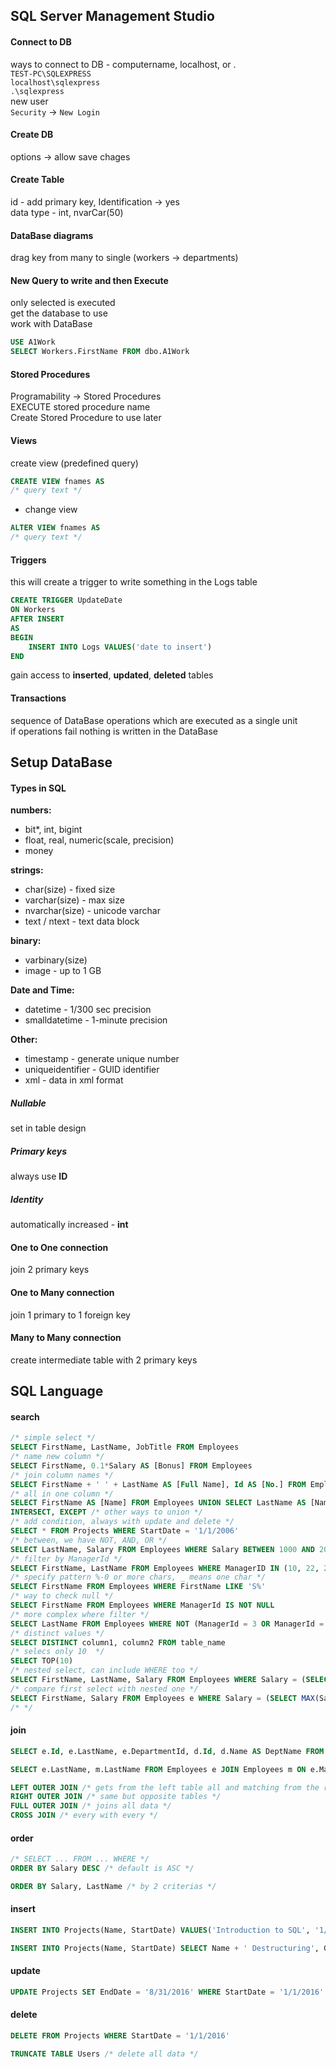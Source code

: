 ## SQL Server Management Studio
#### Connect to DB
ways to connect to DB - computername, localhost, or .  
`TEST-PC\SQLEXPRESS`   
`localhost\sqlexpress`  
`.\sqlexpress`  
new user  
`Security` -> `New Login`

#### Create DB
options -> allow save chages

#### Create Table
id - add primary key, Identification -> yes  
data type - int, nvarCar(50)

#### DataBase diagrams 
drag key from many to single (workers -> departments)

#### New Query to write and then Execute
only selected is executed  
get the database to use  
work with DataBase   
```sql
USE A1Work
SELECT Workers.FirstName FROM dbo.A1Work
```

#### Stored Procedures
Programability -> Stored Procedures  
EXECUTE stored procedure name  
Create Stored Procedure to use later  

#### Views
create view (predefined query)   
```sql
CREATE VIEW fnames AS
/* query text */
```
- change view   
```sql
ALTER VIEW fnames AS
/* query text */
```

#### Triggers
this will create a trigger to write something in the Logs table   
```sql
CREATE TRIGGER UpdateDate
ON Workers
AFTER INSERT
AS
BEGIN
    INSERT INTO Logs VALUES('date to insert')
END
```
gain access to **inserted**, **updated**, **deleted** tables

#### Transactions
sequence of DataBase operations which are executed as a single unit  
if operations fail nothing is written in the DataBase  

## Setup DataBase

#### Types in SQL
**numbers:**  
- bit*, int, bigint
- float, real, numeric(scale, precision)
- money

**strings:** 
- char(size) - fixed size
- varchar(size) - max size
- nvarchar(size) - unicode varchar
- text / ntext - text data block

**binary:**
- varbinary(size)
- image - up to 1 GB

**Date and Time:**  
- datetime - 1/300 sec precision
- smalldatetime - 1-minute precision

**Other:**  
- timestamp - generate unique number
- uniqueidentifier - GUID identifier
- xml - data in xml format

##### Nullable
set in table design

##### Primary keys
always use **ID**

##### Identity
automatically increased - **int**

#### One to One connection
join 2 primary keys

#### One to Many connection
join 1 primary to 1 foreign key

#### Many to Many connection
create intermediate table with 2 primary keys

## SQL Language

#### search
```sql
/* simple select */
SELECT FirstName, LastName, JobTitle FROM Employees
/* name new column */
SELECT FirstName, 0.1*Salary AS [Bonus] FROM Employees
/* join column names */
SELECT FirstName + ' ' + LastName AS [Full Name], Id AS [No.] FROM Employees
/* all in one column */
SELECT FirstName AS [Name] FROM Employees UNION SELECT LastName AS [Name] FROM Employees
INTERSECT, EXCEPT /* other ways to union */
/* add condition, always with update and delete */
SELECT * FROM Projects WHERE StartDate = '1/1/2006' 
/* between, we have NOT, AND, OR */
SELECT LastName, Salary FROM Employees WHERE Salary BETWEEN 1000 AND 2000 
/* filter by ManagerId */
SELECT FirstName, LastName FROM Employees WHERE ManagerID IN (10, 22, 23) 
/* specify pattern %-0 or more chars, _ means one char */
SELECT FirstName FROM Employees WHERE FirstName LIKE 'S%' 
/* way to check null */
SELECT FirstName FROM Employees WHERE ManagerId IS NOT NULL  
/* more complex where filter */
SELECT LastName FROM Employees WHERE NOT (ManagerId = 3 OR ManagerId = 4) AND (Salary >= 1000) 
/* distinct values */
SELECT DISTINCT column1, column2 FROM table_name 
/* selecs only 10  */
SELECT TOP(10) 
/* nested select, can include WHERE too */
SELECT FirstName, LastName, Salary FROM Employees WHERE Salary = (SELECT MAX(Salary) FROM Employees) 
/* compare first select with nested one */
SELECT FirstName, Salary FROM Employees e WHERE Salary = (SELECT MAX(Salary) FROM Employees WHERE DepartmentID = e.DepartmentID) ORDER BY DepartmentID
/* */
```

#### join
```sql
SELECT e.Id, e.LastName, e.DepartmentId, d.Id, d.Name AS DeptName FROM Employees e INNER JOIN Departments d ON e.DepartmentId = d.Id  /* default is INNER */

SELECT e.LastName, m.LastName FROM Employees e JOIN Employees m ON e.ManagerId = m.Id /* join a table with itself */

LEFT OUTER JOIN /* gets from the left table all and matching from the right */
RIGHT OUTER JOIN /* same but opposite tables */
FULL OUTER JOIN /* joins all data */
CROSS JOIN /* every with every */
```

#### order
```sql
/* SELECT ... FROM ... WHERE */
ORDER BY Salary DESC /* default is ASC */

ORDER BY Salary, LastName /* by 2 criterias */
```

#### insert
```sql
INSERT INTO Projects(Name, StartDate) VALUES('Introduction to SQL', '1/1/2016') /* ako podredbata ne e dadena se podrejdat pored */

INSERT INTO Projects(Name, StartDate) SELECT Name + ' Destructuring', GETDATE() FROM Employees /* select something and insert */
```

#### update
```sql
UPDATE Projects SET EndDate = '8/31/2016' WHERE StartDate = '1/1/2016' /* dont forget WHERE */
```

#### delete
```sql
DELETE FROM Projects WHERE StartDate = '1/1/2016'

TRUNCATE TABLE Users /* delete all data */
```